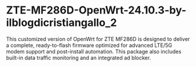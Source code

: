 # ZTE-MF286D-OpenWrt-24.10.3-by-ilblogdicristiangallo_2
This customized version of OpenWrt for ZTE MF286D is designed to deliver a complete, ready-to-flash firmware optimized for advanced LTE/5G modem support and post-install automation. This package also includes built-in data traffic monitoring and an integrated ad blocker.
